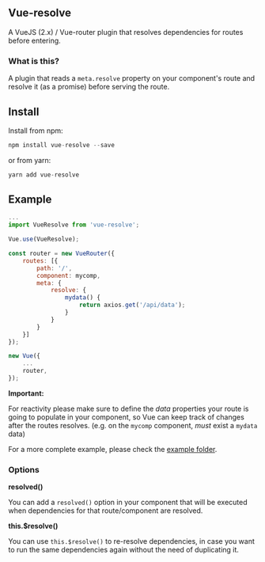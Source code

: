 ## Vue-resolve

A VueJS (2.x) / Vue-router plugin that resolves dependencies for routes before entering.

### What is this?

A plugin that reads a `meta.resolve` property on your component's route and resolve it (as a promise) before serving the route.

## Install

Install from npm:
```js
npm install vue-resolve --save
```

or from yarn:
```js
yarn add vue-resolve
```
## Example

```js
...
import VueResolve from 'vue-resolve';

Vue.use(VueResolve);

const router = new VueRouter({
    routes: [{
        path: '/',
        component: mycomp,
        meta: {
            resolve: {
                mydata() {
                    return axios.get('/api/data');
                }
            }
        }
    }]
});

new Vue({
    ...
    router,
});
```

**Important:**

For  reactivity please make sure to define the *data* properties your route is going to populate in your component, so Vue can keep track of changes after the routes resolves. (e.g. on the `mycomp` component, *must* exist a `mydata` data)

For a more complete example, please check the [example folder](/example).

### Options

**resolved()**

You can add a `resolved()` option in your component that will be executed when dependencies for that route/component are resolved.

**this.$resolve()**

You can use `this.$resolve()` to re-resolve dependencies, in case you want to run the same dependencies again without the need of duplicating it.
